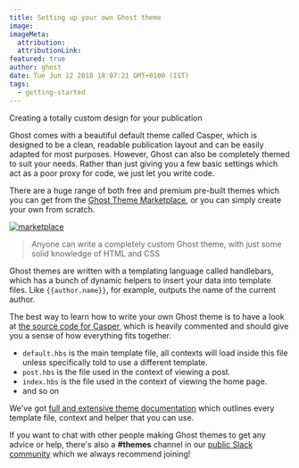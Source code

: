 ```yaml
---
title: Setting up your own Ghost theme
image:
imageMeta:
  attribution:
  attributionLink:
featured: true
author: ghost
date: Tue Jun 12 2018 18:07:21 GMT+0100 (IST)
tags:
  - getting-started
---
```


Creating a totally custom design for your publication

Ghost comes with a beautiful default theme called Casper, which is designed to be a clean, readable publication layout and can be easily adapted for most purposes. However, Ghost can also be completely themed to suit your needs. Rather than just giving you a few basic settings which act as a poor proxy for code, we just let you write code.

There are a huge range of both free and premium pre-built themes which you can get from the [Ghost Theme Marketplace](http://marketplace.ghost.org), or you can simply create your own from scratch.

[![marketplace](https://casper.ghost.org/v1.0.0/images/marketplace.jpg)](http://marketplace.ghost.org)

> Anyone can write a completely custom Ghost theme, with just some solid knowledge of HTML and CSS

Ghost themes are written with a templating language called handlebars, which has a bunch of dynamic helpers to insert your data into template files. Like `{{author.name}}`, for example, outputs the name of the current author.

The best way to learn how to write your own Ghost theme is to have a look at [the source code for Casper](https://github.com/TryGhost/Casper), which is heavily commented and should give you a sense of how everything fits together.

- `default.hbs` is the main template file, all contexts will load inside this file unless specifically told to use a different template.
- `post.hbs` is the file used in the context of viewing a post.
- `index.hbs` is the file used in the context of viewing the home page.
- and so on

We've got [full and extensive theme documentation](http://themes.ghost.org/docs/about) which outlines every template file, context and helper that you can use.

If you want to chat with other people making Ghost themes to get any advice or help, there's also a **#themes** channel in our [public Slack community](https://slack.ghost.org) which we always recommend joining!
